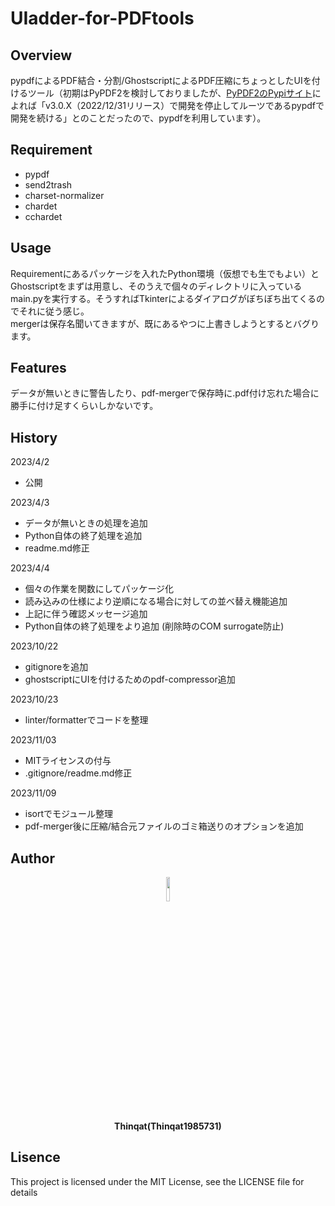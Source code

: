 # UIadder-for-PDFtools

## Overview
pypdfによるPDF結合・分割/GhostscriptによるPDF圧縮にちょっとしたUIを付けるツール（初期はPyPDF2を検討しておりましたが、[PyPDF2のPypiサイト](https://pypi.org/project/PyPDF2/)によれば「v3.0.X（2022/12/31リリース）で開発を停止してルーツであるpypdfで開発を続ける」とのことだったので、pypdfを利用しています）。

## Requirement
  - pypdf
  - send2trash
  - charset-normalizer
  - chardet
  - cchardet

## Usage

Requirementにあるパッケージを入れたPython環境（仮想でも生でもよい）とGhostscriptをまずは用意し、そのうえで個々のディレクトリに入っているmain.pyを実行する。そうすればTkinterによるダイアログがぼちぼち出てくるのでそれに従う感じ。<br>
mergerは保存名聞いてきますが、既にあるやつに上書きしようとするとバグります。

## Features
データが無いときに警告したり、pdf-mergerで保存時に.pdf付け忘れた場合に勝手に付け足すくらいしかないです。

## History
2023/4/2
* 公開

2023/4/3
* データが無いときの処理を追加
* Python自体の終了処理を追加
* readme.md修正

2023/4/4
* 個々の作業を関数にしてパッケージ化
* 読み込みの仕様により逆順になる場合に対しての並べ替え機能追加
* 上記に伴う確認メッセージ追加
* Python自体の終了処理をより追加 (削除時のCOM surrogate防止)

2023/10/22
* gitignoreを追加
* ghostscriptにUIを付けるためのpdf-compressor追加

2023/10/23
* linter/formatterでコードを整理

2023/11/03
* MITライセンスの付与
* .gitignore/readme.md修正

2023/11/09
* isortでモジュール整理
* pdf-merger後に圧縮/結合元ファイルのゴミ箱送りのオプションを追加

## Author
<div align="center">
<img src="https://avatars.githubusercontent.com/u/113882060?v=4" width="10%"><br>
<strong>Thinqat(Thinqat1985731)</strong>
</div>


## Lisence
This project is licensed under the MIT License, see the LICENSE file for details
